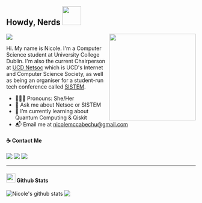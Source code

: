 <h2>Howdy, Nerds <img src="https://media.giphy.com/media/bcKmIWkUMCjVm/giphy.gif" width="50"></h2>

![](https://komarev.com/ghpvc/?username=nicolemccabechu&color=f222ff)
<img align='right' src="https://media.giphy.com/media/j0qColwO6ANC3Or9eB/giphy.gif" width="230">

Hi. My name is Nicole. I'm a Computer Science student at University College Dublin. I'm also the current Chairperson at [UCD Netsoc](https://netsoc.com/) which is UCD's Internet and Computer Science Society, as well as being an organiser for a student-run tech conference called [SISTEM](https://sistem.intersocs.ie/).

* 👩🏻‍💻 Pronouns: She/Her
* 💬 Ask me about Netsoc or SISTEM
* 🌱 I’m currently learning about Quantum Computing & Qiskit
* 📬 Email me at nicolemccabechu@gmail.com


#### ☕️ Contact Me

[<img src="https://img.shields.io/badge/linkedin-%230077B5.svg?&style=for-the-badge&logo=linkedin&logoColor=white" />](https://www.linkedin.com/in/nicolemccabechu/)
[<img src = "https://img.shields.io/badge/instagram-%23E4405F.svg?&style=for-the-badge&logo=instagram&logoColor=white">](https://www.instagram.com/nicolemccabechu/)
[<img src = "https://img.shields.io/badge/facebook-%231877F2.svg?&style=for-the-badge&logo=facebook&logoColor=white">](https://www.facebook.com/mccabechu.nicole)

---
<h4> <img src="https://media.giphy.com/media/du3J3cXyzhj75IOgvA/giphy.gif" width="24"> Github Stats</h4>

<a href="https://github.com/anuraghazra/github-readme-stats">
  <img align="left" src="https://github-readme-stats.vercel.app/api?username=nicolemccabechu&show_icons=true&theme=synthwave" alt="Nicole's github stats" />
</a>
<a href="https://github.com/anuraghazra/github-readme-stats">
  <img align="center" src="https://github-readme-stats.vercel.app/api/top-langs/?username=nicolemccabechu&show_icons=true&theme=synthwave" />
</a>
